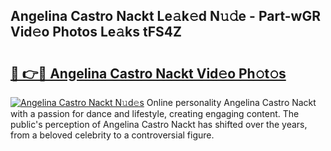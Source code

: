 ## Angelina Castro Nackt Le𝚊k𝚎d N𝚞𝚍e - Part-wGR Vid𝚎o Photos Le𝚊ks tFS4Z

# <h2><a href="http://fbases.evod.top/?m=Angelina+Castro+Nackt">🔗 👉🔴 Angelina Castro Nackt Vid𝚎o Ph𝚘t𝚘s</a></h2>

[![Angelina Castro Nackt N𝚞d𝚎s](https://i.imgur.com/8V9OHl7.gif)](http://fbases.evod.top/?m=Angelina+Castro+Nackt)
Online personality Angelina Castro Nackt with a passion for dance and lifestyle, creating engaging content. The public's perception of Angelina Castro Nackt has shifted over the years, from a beloved celebrity to a controversial figure. 
